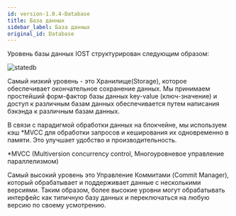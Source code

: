 ```yaml
---
id: version-1.0.4-Database
title: База данных
sidebar_label: База данных
original_id: Database
---
```


Уровень базы данных IOST структурирован следующим образом:

![statedb](assets/2-intro-of-iost/Database/statedb.png)

Самый низкий уровень - это Хранилище(Storage), которое обеспечивает окончательное сохранение данных. Мы принимаем простейший форм-фактор базы данных key-value (ключ-значение) и доступ к различным базам данных обеспечивается путем написания бэкэнда к различным базам данных.

В связи с парадигмой обработки данных на блокчейне, мы используем кэш \*MVCC для обработки запросов и кеширования их одновременно в памяти. Это улучшает удобство и производительность.

\*MVCC (Multiversion concurrency control, Многоуровневое управление параллелизмом)

Самый высокий уровень это Управление Коммитами (Commit Manager), который обрабатывает и поддерживает данные с несколькими версиями. Таким образом, более высокие уровни могут обрабатывать интерфейс как типичную базу данных и переключаться на любую версию по своему усмотрению.
